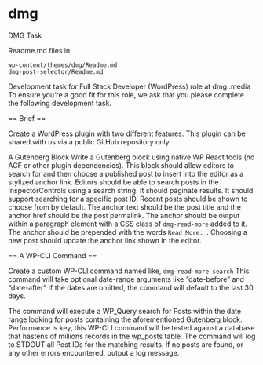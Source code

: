 # dmg
DMG Task 

Readme.md files in 
``` 
wp-content/themes/dmg/Readme.md  
dmg-post-selector/Readme.md
``` 

Development task for Full Stack Developer (WordPress) role at dmg::media
To ensure you’re a good fit for this role, we ask that you please complete the following development task.

== Brief ==

Create a WordPress plugin with two different features. This plugin can be shared with us via a public GitHub repository
only.

A Gutenberg Block
Write a Gutenberg block using native WP React tools (no ACF or other plugin dependencies). This block should allow
editors to search for and then choose a published post to insert into the editor as a stylized anchor link.
Editors should be able to search posts in the InspectorControls using a search string. It should paginate results. It should
support searching for a specific post ID. Recent posts should be shown to choose from by default.
The anchor text should be the post title and the anchor href should be the post permalink. The anchor should be output
within a paragraph element with a CSS class of `dmg-read-more` added to it. The anchor should be prepended with the
words `Read More: `. Choosing a new post should update the anchor link shown in the editor.


== A WP-CLI Command ==

Create a custom WP-CLI command named like, `dmg-read-more search`
This command will take optional date-range arguments like “date-before” and “date-after” If the dates are omitted, the command will default to the last 30 days.

The command will execute a WP_Query search for Posts within the date range looking for posts containing the aforementioned Gutenberg block. Performance is key, this WP-CLI command will be tested against a database that hastens of millions records in the wp_posts table. The command will log to STDOUT all Post IDs for the matching results. If no posts are found, or any other errors encountered, output a log message.

